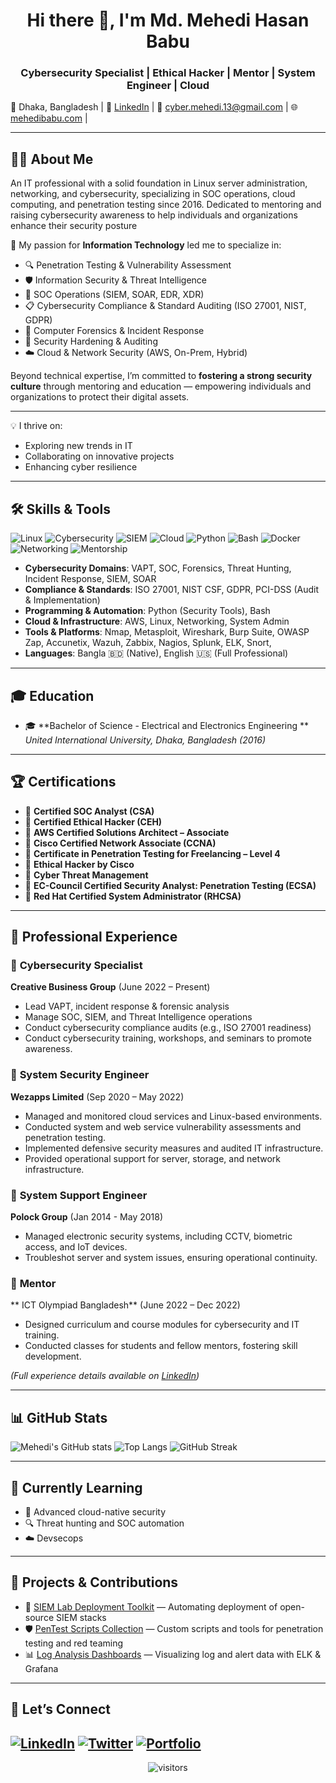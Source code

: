 <h1 align="center">Hi there 👋, I'm Md. Mehedi Hasan Babu </h1>
<h3 align="center">Cybersecurity Specialist | Ethical Hacker | Mentor | System Engineer | Cloud </h3>


📍 Dhaka, Bangladesh | 🔗 [LinkedIn](https://www.linkedin.com/in/mehedi-hasan-babu/) | 📧 cyber.mehedi.13@gmail.com | 🌐 [mehedibabu.com](https://motley-headline-35f.notion.site/Personal-Portfolio-1ebdd864886c80989ae1e6a3c9f55c73) | 

---

## 👨‍💻 About Me

An IT professional with a solid foundation in Linux server administration, networking, and cybersecurity, specializing in SOC operations, cloud computing, and penetration testing since 2016. Dedicated to mentoring and raising cybersecurity awareness to help individuals and organizations enhance their security posture 


🔐 My passion for **Information Technology** led me to specialize in:

- 🔍 Penetration Testing & Vulnerability Assessment
- 🛡️ Information Security & Threat Intelligence
- 🧠 SOC Operations (SIEM, SOAR, EDR, XDR)
- 📋 Cybersecurity Compliance & Standard Auditing (ISO 27001, NIST, GDPR)
- 🔐 Computer Forensics & Incident Response
- 🧾 Security Hardening & Auditing
- ☁️ Cloud & Network Security (AWS, On-Prem, Hybrid)

Beyond technical expertise, I’m committed to **fostering a strong security culture** through mentoring and education — empowering individuals and organizations to protect their digital assets.

---

💡 I thrive on:
- Exploring new trends in IT
- Collaborating on innovative projects
- Enhancing cyber resilience

---

## 🛠️ Skills & Tools

![Linux](https://img.shields.io/badge/Linux-FCC624?style=flat&logo=linux&logoColor=black)
![Cybersecurity](https://img.shields.io/badge/Cybersecurity-blue?style=flat&logo=hackthebox)
![SIEM](https://img.shields.io/badge/SIEM-Elastic_Security-red?style=flat&logo=elastic)
![Cloud](https://img.shields.io/badge/Cloud-AWS-orange?style=flat&logo=amazonaws)
![Python](https://img.shields.io/badge/Python-3776AB?style=flat&logo=python&logoColor=white)
![Bash](https://img.shields.io/badge/Bash-121011?style=flat&logo=gnubash)
![Docker](https://img.shields.io/badge/Docker-2496ED?style=flat&logo=docker)
![Networking](https://img.shields.io/badge/Networking-CCNA-blue)
![Mentorship](https://img.shields.io/badge/Mentorship-Education-green)

- **Cybersecurity Domains**: VAPT, SOC, Forensics, Threat Hunting, Incident Response, SIEM, SOAR
- **Compliance & Standards**: ISO 27001, NIST CSF, GDPR, PCI-DSS (Audit & Implementation)
- **Programming & Automation**: Python (Security Tools), Bash
- **Cloud & Infrastructure**: AWS, Linux, Networking, System Admin
- **Tools & Platforms**: Nmap, Metasploit, Wireshark, Burp Suite, OWASP Zap, Accunetix, Wazuh, Zabbix, Nagios, Splunk, ELK, Snort,  
- **Languages**: Bangla 🇧🇩 (Native), English 🇺🇸 (Full Professional)

---

## 🎓 Education

- 🎓 **Bachelor of Science - Electrical and Electronics Engineering **  
  *United International University, Dhaka, Bangladesh (2016)*

---

## 🏆 Certifications

- 🧾 **Certified SOC Analyst (CSA)**
- 🧾 **Certified Ethical Hacker (CEH)**
- 🧾 **AWS Certified Solutions Architect – Associate**
- 🧾 **Cisco Certified Network Associate (CCNA)**
- 🧾 **Certificate in Penetration Testing for Freelancing – Level 4**
- 🧾 **Ethical Hacker by Cisco**
- 🧾 **Cyber Threat Management**
- 🧾 **EC-Council Certified Security Analyst: Penetration Testing (ECSA)**
- 🧾 **Red Hat Certified System Administrator (RHCSA)**

---

## 💼 Professional Experience

### 🔹 **Cybersecurity Specialist**  
**Creative Business Group** (June 2022 – Present)

- Lead VAPT, incident response & forensic analysis
- Manage SOC, SIEM, and Threat Intelligence operations
- Conduct cybersecurity compliance audits (e.g., ISO 27001 readiness)
- Conduct cybersecurity training, workshops, and seminars to promote awareness.

### 🔹 **System Security Engineer**  
**Wezapps Limited** (Sep 2020 – May 2022)

- Managed and monitored cloud services and Linux-based environments.
- Conducted system and web service vulnerability assessments and penetration testing.
- Implemented defensive security measures and audited IT infrastructure.
- Provided operational support for server, storage, and network infrastructure.

### 🔹 **System Support Engineer**  
**Polock Group** (Jan 2014 - May 2018)

- Managed electronic security systems, including CCTV, biometric access, and IoT devices.
- Troubleshot server and system issues, ensuring operational continuity.

### 🔹 **Mentor**  
** ICT Olympiad Bangladesh** (June 2022 – Dec 2022)

-  Designed curriculum and course modules for cybersecurity and IT training.
- Conducted classes for students and fellow mentors, fostering skill development.

*(Full experience details available on [LinkedIn](https://www.linkedin.com/in/mehedi-hasan-babu/))*

---

## 📊 GitHub Stats

![Mehedi's GitHub stats](https://github-readme-stats.vercel.app/api?username=Mehedi-Babu&show_icons=true&theme=tokyonight)
![Top Langs](https://github-readme-stats.vercel.app/api/top-langs/?username=Mehedi-Babu&layout=compact&theme=tokyonight)
![GitHub Streak](https://streak-stats.demolab.com?user=Mehedi-Babu&theme=tokyonight)

---

## 🧠 Currently Learning

- 📘 Advanced cloud-native security
- 🔍 Threat hunting and SOC automation
- ☁️ Devsecops

---

## 🔗 Projects & Contributions

- 🔐 [SIEM Lab Deployment Toolkit](#) — Automating deployment of open-source SIEM stacks
- 🛡️ [PenTest Scripts Collection](#) — Custom scripts and tools for penetration testing and red teaming
- 📊 [Log Analysis Dashboards](#) — Visualizing log and alert data with ELK & Grafana

---

## 🤝 Let’s Connect

[![LinkedIn](https://img.shields.io/badge/LinkedIn-blue?style=flat&logo=linkedin)](https://www.linkedin.com/in/mehedi-hasan-babu/)
[![Twitter](https://img.shields.io/badge/Twitter-1DA1F2?style=flat&logo=twitter)](https://x.com/Mehedi_Babu_II)
[![Portfolio](https://img.shields.io/badge/Notion%20Portfolio-000000?style=flat&logo=notion&logoColor=white)](https://motley-headline-35f.notion.site/Personal-Portfolio-1ebdd864886c80989ae1e6a3c9f55c73)
---

<p align="center">
  <img src="https://visitor-badge.laobi.icu/badge?page_id=Mehedi-Babu.Mehedi-Babu" alt="visitors">
</p>


